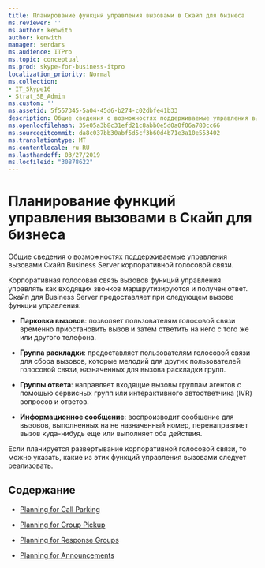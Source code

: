 ```yaml
---
title: Планирование функций управления вызовами в Скайп для бизнеса
ms.reviewer: ''
ms.author: kenwith
author: kenwith
manager: serdars
ms.audience: ITPro
ms.topic: conceptual
ms.prod: skype-for-business-itpro
localization_priority: Normal
ms.collection:
- IT_Skype16
- Strat_SB_Admin
ms.custom: ''
ms.assetid: 5f557345-5a04-45d6-b274-c02dbfe41b33
description: Общие сведения о возможностях поддерживаемые управления вызовами Скайп Business Server корпоративной голосовой связи.
ms.openlocfilehash: 35e05a3b8c31efd21c8abb0e5d0a0f06a780cc66
ms.sourcegitcommit: da8c037bb30abf5d5cf3b60d4b71e3a10e553402
ms.translationtype: MT
ms.contentlocale: ru-RU
ms.lasthandoff: 03/27/2019
ms.locfileid: "30878622"
---
```

# <a name="plan-for-call-management-features-in-skype-for-business"></a>Планирование функций управления вызовами в Скайп для бизнеса

Общие сведения о возможностях поддерживаемые управления вызовами Скайп Business Server корпоративной голосовой связи.

Корпоративная голосовая связь вызовов функций управления управлять как входящих звонков маршрутизируются и получен ответ. Скайп для Business Server предоставляет при следующем вызове функции управления:

- **Парковка вызовов**: позволяет пользователям голосовой связи временно приостановить вызов и затем ответить на него с того же или другого телефона.

- **Группа раскладки**: предоставляет пользователям голосовой связи для сбора вызовов, которые мелодий для других пользователей голосовой связи, назначенных для вызова раскладки групп.

- **Группы ответа**: направляет входящие вызовы группам агентов с помощью сервисных групп или интерактивного автоответчика (IVR) вопросов и ответов.

- **Информационное сообщение**: воспроизводит сообщение для вызовов, выполненных на не назначенный номер, перенаправляет вызов куда-нибудь еще или выполняет оба действия.

Если планируется развертывание корпоративной голосовой связи, то можно указать, какие из этих функций управления вызовами следует реализовать.

## <a name="in-this-section"></a>Содержание

- [Planning for Call Parking](https://technet.microsoft.com/library/e463c4ba-b7e4-42e5-98f0-0c8b842206dd.aspx)

- [Planning for Group Pickup](https://technet.microsoft.com/library/6d306466-778f-4c6a-9b6a-35dcd0d1811e.aspx)

- [Planning for Response Groups](https://technet.microsoft.com/library/7c10ce08-0068-4b22-8ecc-33e94811c900.aspx)

- [Planning for Announcements](https://technet.microsoft.com/library/eb9f5420-0222-4fe0-81a7-9d249e56cd84.aspx)


